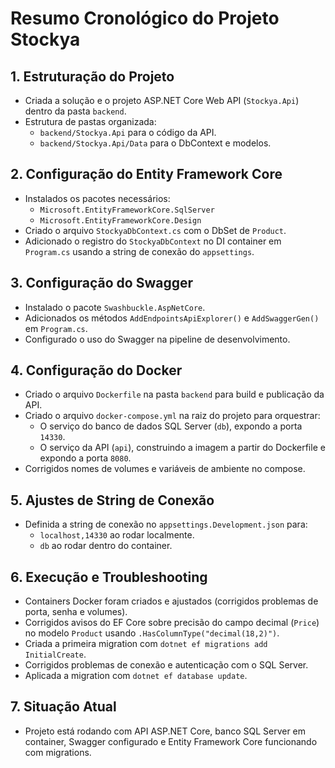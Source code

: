 # Resumo Cronológico do Projeto Stockya

## 1. Estruturação do Projeto
- Criada a solução e o projeto ASP.NET Core Web API (`Stockya.Api`) dentro da pasta `backend`.
- Estrutura de pastas organizada:
  - `backend/Stockya.Api` para o código da API.
  - `backend/Stockya.Api/Data` para o DbContext e modelos.

## 2. Configuração do Entity Framework Core
- Instalados os pacotes necessários:
  - `Microsoft.EntityFrameworkCore.SqlServer`
  - `Microsoft.EntityFrameworkCore.Design`
- Criado o arquivo `StockyaDbContext.cs` com o DbSet de `Product`.
- Adicionado o registro do `StockyaDbContext` no DI container em `Program.cs` usando a string de conexão do `appsettings`.

## 3. Configuração do Swagger
- Instalado o pacote `Swashbuckle.AspNetCore`.
- Adicionados os métodos `AddEndpointsApiExplorer()` e `AddSwaggerGen()` em `Program.cs`.
- Configurado o uso do Swagger na pipeline de desenvolvimento.

## 4. Configuração do Docker
- Criado o arquivo `Dockerfile` na pasta `backend` para build e publicação da API.
- Criado o arquivo `docker-compose.yml` na raiz do projeto para orquestrar:
  - O serviço do banco de dados SQL Server (`db`), expondo a porta `14330`.
  - O serviço da API (`api`), construindo a imagem a partir do Dockerfile e expondo a porta `8080`.
- Corrigidos nomes de volumes e variáveis de ambiente no compose.

## 5. Ajustes de String de Conexão
- Definida a string de conexão no `appsettings.Development.json` para:
  - `localhost,14330` ao rodar localmente.
  - `db` ao rodar dentro do container.

## 6. Execução e Troubleshooting
- Containers Docker foram criados e ajustados (corrigidos problemas de porta, senha e volumes).
- Corrigidos avisos do EF Core sobre precisão do campo decimal (`Price`) no modelo `Product` usando `.HasColumnType("decimal(18,2)")`.
- Criada a primeira migration com `dotnet ef migrations add InitialCreate`.
- Corrigidos problemas de conexão e autenticação com o SQL Server.
- Aplicada a migration com `dotnet ef database update`.

## 7. Situação Atual
- Projeto está rodando com API ASP.NET Core, banco SQL Server em container, Swagger configurado e Entity Framework Core funcionando com migrations.
